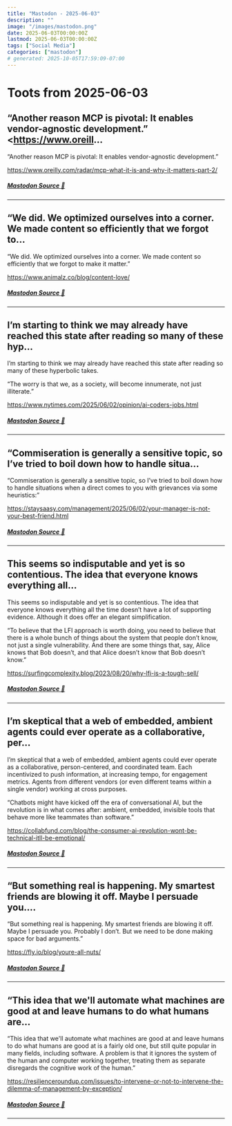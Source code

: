 ```yaml
---
title: "Mastodon - 2025-06-03"
description: ""
image: "/images/mastodon.png"
date: 2025-06-03T00:00:00Z
lastmod: 2025-06-03T00:00:00Z
tags: ["Social Media"]
categories: ["mastodon"]
# generated: 2025-10-05T17:59:09-07:00
---
```


# Toots from 2025-06-03

## “Another reason MCP is pivotal: It enables vendor-agnostic development.”  <https://www.oreill...

“Another reason MCP is pivotal: It enables vendor-agnostic development.”

<https://www.oreilly.com/radar/mcp-what-it-is-and-why-it-matters-part-2/>

##### [Mastodon Source 🐘](https://hachyderm.io/@mweagle/114617718914835650)

---

## “We did. We optimized ourselves into a corner. We made content so efficiently that we forgot to...

“We did. We optimized ourselves into a corner. We made content so efficiently that we forgot to make it matter.”

<https://www.animalz.co/blog/content-love/>

##### [Mastodon Source 🐘](https://hachyderm.io/@mweagle/114617583958231624)

---

## I’m starting to think we may already have reached this state after reading so many of these hyp...

I’m starting to think we may already have reached this state after reading so many of these hyperbolic takes.

“The worry is that we, as a society, will become innumerate, not just illiterate.”

<https://www.nytimes.com/2025/06/02/opinion/ai-coders-jobs.html>

##### [Mastodon Source 🐘](https://hachyderm.io/@mweagle/114617515085372063)

---

## “Commiseration is generally a sensitive topic, so I’ve tried to boil down how to handle situa...

“Commiseration is generally a sensitive topic, so I’ve tried to boil down how to handle situations when a direct comes to you with grievances via some heuristics:”

<https://staysaasy.com/management/2025/06/02/your-manager-is-not-your-best-friend.html>

##### [Mastodon Source 🐘](https://hachyderm.io/@mweagle/114617446793611803)

---

## This seems so indisputable and yet is so contentious. The idea that everyone knows everything all...

This seems so indisputable and yet is so contentious. The idea that everyone knows everything all the time doesn’t have a lot of supporting evidence. Although it does offer an elegant simplification.

“To believe that the LFI approach is worth doing, you need to believe that there is a whole bunch of things about the system that people don’t know, not just a single vulnerability. And there are some things that, say, Alice knows that Bob doesn’t, and that Alice doesn’t know that Bob doesn’t know.”

<https://surfingcomplexity.blog/2023/08/20/why-lfi-is-a-tough-sell/>

##### [Mastodon Source 🐘](https://hachyderm.io/@mweagle/114617380609557357)

---

## I’m skeptical that a web of embedded, ambient agents could ever operate as a collaborative, per...

I’m skeptical that a web of embedded, ambient agents could ever operate as a collaborative, person-centered, and coordinated team. Each incentivized to push information, at increasing tempo, for engagement metrics. Agents from different vendors (or even different teams within a single vendor) working at cross purposes.

“Chatbots might have kicked off the era of conversational AI, but the revolution is in what comes after: ambient, embedded, invisible tools that behave more like teammates than software.”

<https://collabfund.com/blog/the-consumer-ai-revolution-wont-be-technical-itll-be-emotional/>

##### [Mastodon Source 🐘](https://hachyderm.io/@mweagle/114617295131732108)

---

## “But something real is happening. My smartest friends are blowing it off. Maybe I persuade you....

“But something real is happening. My smartest friends are blowing it off. Maybe I persuade you. Probably I don’t. But we need to be done making space for bad arguments.”

<https://fly.io/blog/youre-all-nuts/>

##### [Mastodon Source 🐘](https://hachyderm.io/@mweagle/114617023124982569)

---

## “This idea that we'll automate what machines are good at and leave humans to do what humans are...

“This idea that we'll automate what machines are good at and leave humans to do what humans are good at is a fairly old one, but still quite popular in many fields, including software. A problem is that it ignores the system of the human and computer working together, treating them as separate disregards the cognitive work of the human.”

<https://resilienceroundup.com/issues/to-intervene-or-not-to-intervene-the-dilemma-of-management-by-exception/>

##### [Mastodon Source 🐘](https://hachyderm.io/@mweagle/114616968514008012)

---

